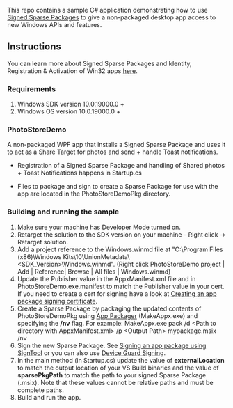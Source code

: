 This repo contains a sample C# application demonstrating how to use [Signed Sparse Packages](https://aka.ms/sparsepkgblog) to give a non-packaged desktop app access to new Windows APIs and features. 

## Instructions

You can learn more about Signed Sparse Packages and Identity, Registration & Activation of  Win32 apps [here](https://aka.ms/sparsepkgblog).

### Requirements

1. Windows SDK version 10.0.19000.0 +
2. Windows OS version 10.0.19000.0 +

### PhotoStoreDemo

A non-packaged WPF app that installs a Signed Sparse Package and uses it to act as a Share Target for photos and send + handle Toast notifications.

* Registration of a Signed Sparse Package and handling of Shared photos + Toast Notifications happens in Startup.cs

* Files to package and sign to create a Sparse Package for use with the app are located in the PhotoStoreDemoPkg directory.

### Building and running the sample

1. Make sure your machine has Developer Mode turned on.
2. Retarget the solution to the SDK version on your machine – Right click -> Retarget solution.
3. Add a project reference to the Windows.winmd file at "C:\Program Files (x86)\Windows Kits\10\UnionMetadata\\<SDK_Version>\Windows.winmd". (Right click PhotoStoreDemo project | Add | Reference| Browse | All files | Windows.winmd)
4. Update the Publisher value in the AppxManifest.xml file and in PhotoStoreDemo.exe.manifest to match the Publisher value in your cert. If you need to create a cert for signing have a look at [Creating an app package signing certificate](https://docs.microsoft.com/en-us/windows/win32/appxpkg/how-to-create-a-package-signing-certificate). 
5. Create a Sparse Package by packaging the updated contents of PhotoStoreDemoPkg using [App Packager](https://docs.microsoft.com/en-us/windows/win32/appxpkg/make-appx-package--makeappx-exe-) (MakeAppx.exe) and specifying the **/nv** flag. For example: MakeAppx.exe  pack  /d  \<Path to directory with AppxManifest.xml>  /p  \<Output Path> mypackage.msix  /nv
6. Sign the new Sparse Package. See [Signing an app package using SignTool](https://docs.microsoft.com/en-us/windows/win32/appxpkg/how-to-sign-a-package-using-signtool) or you can also use [Device Guard Signing](https://docs.microsoft.com/en-us/microsoft-store/device-guard-signing-portal).
7. In the main method (in Startup.cs) update the value of **externalLocation** to match the output location of your VS Build binaries and the value of **sparsePkgPath** to match the path to your signed Sparse Package (.msix). Note that these values cannot be relative paths and must be complete paths.
8. Build and run the app.


